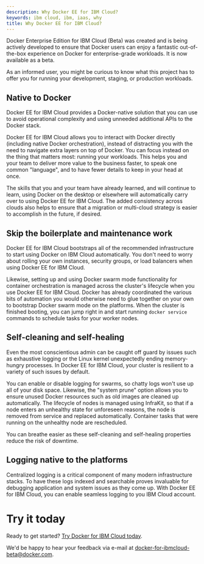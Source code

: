 ```yaml
---
description: Why Docker EE for IBM Cloud?
keywords: ibm cloud, ibm, iaas, why
title: Why Docker EE for IBM Cloud?
---
```


Docker Enterprise Edition for IBM Cloud (Beta) was created and is being actively developed to ensure that Docker users can enjoy a fantastic out-of-the-box experience on Docker for enterprise-grade workloads. It is now available as a beta.

As an informed user, you might be curious to know what this project has to offer you for running your development, staging, or production workloads.

## Native to Docker
Docker EE for IBM Cloud provides a Docker-native solution that you can use to avoid operational complexity and using unneeded additional APIs to the Docker stack.

Docker EE for IBM Cloud allows you to interact with Docker directly (including native Docker orchestration), instead of distracting you with the need to navigate extra layers on top of Docker. You can focus instead on the thing that matters most: running your workloads. This helps you and your team to deliver more value to the business faster, to speak one common "language", and to have fewer details to keep in your head at once.

The skills that you and your team have already learned, and will continue to learn, using Docker on the desktop or elsewhere will automatically carry over to using Docker EE for IBM Cloud. The added consistency across clouds also helps to ensure that a migration or multi-cloud strategy is easier to accomplish in the future, if desired.

## Skip the boilerplate and maintenance work
Docker EE for IBM Cloud bootstraps all of the recommended infrastructure to start using Docker on IBM Cloud automatically. You don't need to worry about rolling your own instances, security groups, or load balancers when using Docker EE for IBM Cloud.

Likewise, setting up and using Docker swarm mode functionality for container orchestration is managed across the cluster's lifecycle when you use Docker EE for IBM Cloud. Docker has already coordinated the various bits of automation you would otherwise need to glue together on your own to bootstrap Docker swarm mode on the platforms. When the cluster is finished booting, you can jump right in and start running `docker service` commands to schedule tasks for your worker nodes.

## Self-cleaning and self-healing
Even the most conscientious admin can be caught off guard by issues such as exhaustive logging or the Linux kernel unexpectedly ending memory-hungry processes. In Docker EE for IBM Cloud, your cluster is resilient to a variety of such issues by default.

You can enable or disable logging for swarms, so chatty logs won't use up all of your disk space. Likewise, the "system prune" option allows you to ensure unused Docker resources such as old images are cleaned up automatically. The lifecycle of nodes is managed using InfraKit, so that if a node enters an unhealthy state for unforeseen reasons, the node is removed from service and replaced automatically. Container tasks that were running on the unhealthy node are rescheduled.

You can breathe easier as these self-cleaning and self-healing properties reduce the risk of downtime.

## Logging native to the platforms
Centralized logging is a critical component of many modern infrastructure stacks. To have these logs indexed and searchable proves invaluable for debugging application and system issues as they come up. With Docker EE for IBM Cloud, you can enable seamless logging to you IBM Cloud account.

# Try it today
Ready to get started? [Try Docker for IBM Cloud today](https://www.ibm.com/us-en/marketplace/docker-for-ibm-cloud).

We'd be happy to hear your feedback via e-mail at docker-for-ibmcloud-beta@docker.com.

